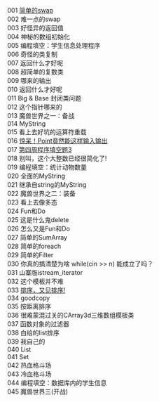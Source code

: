 001	[简单的swap](pkucpp/001.cpp)	  
002	难一点的swap	  
003	好怪异的返回值	  
004	神秘的数组初始化	  
005	编程填空：学生信息处理程序	  
006	奇怪的类复制	  
007	返回什么才好呢	   
008	超简单的复数类	  
009	哪来的输出	  
010	返回什么才好呢  	
011	Big & Base 封闭类问题	  
012	这个指针哪来的	  
013	魔兽世界之一：备战	  
014	MyString	  
015	看上去好坑的运算符重载	  
016	[惊呆！Point竟然能这样输入输出](./pkucpp/016.cpp)	   
017	[第四周程序填空题3](./pkucpp/017.cpp)  
018	别叫，这个大整数已经很简化了!	  
019	编程填空：统计动物数量	  
020	全面的MyString	  
021	继承自string的MyString	  
022	魔兽世界之二：装备	  
023	看上去像多态	  
024	Fun和Do	  
025	这是什么鬼delete	   
026	怎么又是Fun和Do	  
027	简单的SumArray	  
028	简单的foreach	  
029	简单的Filter	   
030	你真的搞清楚为啥 while(cin >> n) 能成立了吗？	  
031	山寨版istream_iterator	  
032	这个模板并不难    
033	[排序，又见排序!](./pkucpp/017.cpp)   
034	goodcopy    
035	按距离排序  
036	很难蒙混过关的CArray3d三维数组模板类  
037	函数对象的过滤器  
038	白给的list排序  
039	我自己的  
040	List  
041	Set  
042	热血格斗场  
043	冷血格斗场  
044	编程填空：数据库内的学生信息  
045	魔兽世界三(开战)  
